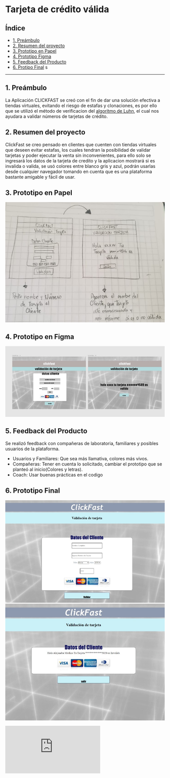 # Tarjeta de crédito válida

## Índice

* [1. Preámbulo](#1-preámbulo)
* [2. Resumen del proyecto](#2-resumen-del-proyecto)
* [3. Prototipo en Papel](#3-prototipo-en-papel)
* [4. Prototipo Figma](#4-prototipo-figma)
* [5. Feedback del Producto](#6-feedback-del-producto)
* [6. Protipo Final](#7-prototipo-final)
s

***

## 1. Preámbulo 

La Aplicación CLICKFAST se creó con el fin de dar una solución efectiva a tiendas virtuales, evitando el riesgo de estafas y clonaciones, es por ello que se utilizó el método de verificacion del [algoritmo de Luhn](https://es.wikipedia.org/wiki/Algoritmo_de_Luhn), el cual nos ayudara a validar números de tarjetas de crédito.

## 2. Resumen del proyecto

 ClickFast se creo pensado en clientes que cuenten con tiendas virtuales que deseen evitar estafas, los cuales tendran la posibilidad de validar tarjetas y poder ejecutar la venta sin inconvenientes, para ello solo se ingresará  los datos de la tarjeta de credito y la aplicacion mostrará si es invalida o valida, se usó colores entre blanco gris y azul, podrán usarlas desde cualquier navegador tomando en cuenta que es una plataforma bastante amigable y fácil de usar.


## 3. Prototipo en Papel 

![prototipo papel](https://github.com/asmedina24/SCL015-card-validation/blob/master/imgreadme/Prototipo-papel1.jpeg?raw=true) 


## 4. Prototipo en Figma
![prototipo Figma](https://github.com/asmedina24/SCL015-card-validation/blob/master/imgreadme/figmaprototipo.jpeg?raw=true)

## 5. Feedback del Producto

Se realizó feedback con compañeras de laboratoria, familiares y posibles usuarios de la plataforma. 
- Usuarios y Familiares: Que sea más llamativa, colores más vivos.
- Compañeras: Tener en cuenta lo solicitado, cambiar el prototipo que se planteó al inicio(Colores y letras).
- Coach: Usar buenas prácticas en el codigo

## 6. Prototipo Final
 
 ![prototipo Final](https://github.com/asmedina24/SCL015-card-validation/blob/master/imgreadme/protofinal2.jpeg?raw=true)
 ![prototipo Final](https://github.com/asmedina24/SCL015-card-validation/blob/master/imgreadme/protofinal1.jpeg?raw=true)


![link](https://asmedina24.github.io/SCL015-card-validation/src/index.html)